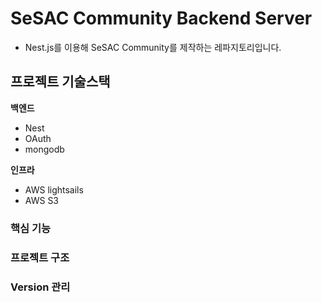 # SeSAC Community Backend Server

- Nest.js를 이용해 SeSAC Community를 제작하는 레파지토리입니다. 

## 프로젝트 기술스택

**백엔드**

- Nest
- OAuth
- mongodb

**인프라**

- AWS lightsails
- AWS S3

### 핵심 기능

### 프로젝트 구조
### Version 관리
